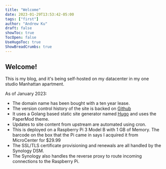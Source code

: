 ```yaml
---
title: "Welcome"
date: 2023-01-29T13:53:42-05:00
tags: ["first"]
author: "Andrew Ku"
draft: false
showToc: true
TocOpen: false
UseHugoToc: true
ShowBreadCrumbs: true
---
```


## Welcome! 

This is my blog, and it's being self-hosted on my datacenter in my one studio Manhattan apartment.

As of January 2023:
- The domain name has been bought with a ten year lease. 
- The version control history of the site is backed on [Github](https://github.com/Drookoo/hugo-site)
- It uses a Golang based static site generator named [Hugo](https://gohugo.io) and uses the PaperMod theme.
- Updates to site content from upstream are automated using cron. 
- This is deployed on a Raspberry Pi 3 Model B with 1 GB of Memory. The barcode on the box that the Pi came in says I acquired it from MicroCenter for $29.99 
- The SSL/TLS certificate provisioning and renewals are all handled by the Synology DSM.
- The Synology also handles the reverse proxy to route incoming connections to the Raspberry Pi.

